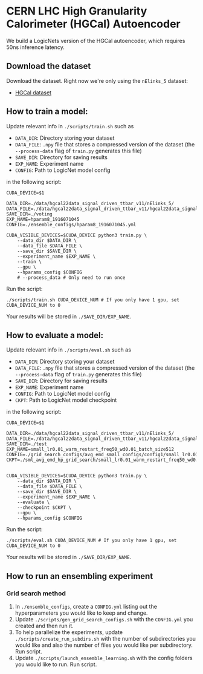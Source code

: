 # CERN LHC High Granularity Calorimeter (HGCal) Autoencoder
We build a LogicNets version of the HGCal autoencoder, which requires 50ns inference latency.

## Download the dataset
Download the dataset. Right now we're only using the `nElinks_5` dataset:
* [HGCal dataset](https://cseweb.ucsd.edu/~oweng/hgcal_datset/)
<!-- * [Elegun dataset](https://emdhgcalae.nrp-nautilus.io/EleGun/low_pt_high_eta/data/nElinks_5/) -->

## How to train a model:
Update relevant  info in `./scripts/train.sh` such as 
* `DATA_DIR`: Directory storing your dataset
* `DATA_FILE`: `.npy` file that stores a compressed version of the dataset (the `--process-data` flag of `train.py` generates this file)
* `SAVE_DIR`: Directory for saving results
* `EXP_NAME`: Experiment name
* `CONFIG`: Path to LogicNet model config
  
in the following script:
```
CUDA_DEVICE=$1

DATA_DIR=./data/hgcal22data_signal_driven_ttbar_v11/nElinks_5/
DATA_FILE=./data/hgcal22data_signal_driven_ttbar_v11/hgcal22data_signal_driven_ttbar_v11_nELinks5.npy 
SAVE_DIR=./voting
EXP_NAME=hparam8_1916071045
CONFIG=./ensemble_configs/hparam8_1916071045.yml

CUDA_VISIBLE_DEVICES=$CUDA_DEVICE python3 train.py \
    --data_dir $DATA_DIR \
    --data_file $DATA_FILE \
    --save_dir $SAVE_DIR \
    --experiment_name $EXP_NAME \
    --train \
    --gpu \
    --hparams_config $CONFIG
    # --process_data # Only need to run once
```
Run the script:
```
./scripts/train.sh CUDA_DEVICE_NUM # If you only have 1 gpu, set CUDA_DEVICE_NUM to 0
```

Your results will be stored in `./SAVE_DIR/EXP_NAME`.

## How to evaluate a model:
Update relevant  info in `./scripts/eval.sh` such as 
* `DATA_DIR`: Directory storing your dataset
* `DATA_FILE`: `.npy` file that stores a compressed version of the dataset (the `--process-data` flag of `train.py` generates this file)
* `SAVE_DIR`: Directory for saving results
* `EXP_NAME`: Experiment name
* `CONFIG`: Path to LogicNet model config
* `CKPT`: Path to LogicNet model checkpoint

in the following script:
```
CUDA_DEVICE=$1

DATA_DIR=./data/hgcal22data_signal_driven_ttbar_v11/nElinks_5/
DATA_FILE=./data/hgcal22data_signal_driven_ttbar_v11/hgcal22data_signal_driven_ttbar_v11_nELinks5.npy 
SAVE_DIR=./test
EXP_NAME=small_lr0.01_warm_restart_freq50_wd0.01_batch_size512
CONFIG=./grid_search_configs/avg_emd_small_configs/config1/small_lr0.01_warm_restart_freq50_wd0.01_batch_size512.yml
CKPT=./sml_avg_emd_hp_grid_search/small_lr0.01_warm_restart_freq50_wd0.01_batch_size512/best_loss.pth


CUDA_VISIBLE_DEVICES=$CUDA_DEVICE python3 train.py \
    --data_dir $DATA_DIR \
    --data_file $DATA_FILE \
    --save_dir $SAVE_DIR \
    --experiment_name $EXP_NAME \
    --evaluate \
    --checkpoint $CKPT \
    --gpu \
    --hparams_config $CONFIG
```

Run the script:
```
./scripts/eval.sh CUDA_DEVICE_NUM # If you only have 1 gpu, set CUDA_DEVICE_NUM to 0
```

Your results will be stored in `./SAVE_DIR/EXP_NAME`.


## How to run an ensembling experiment

### Grid search method
1. In `./ensemble_configs`, create a `CONFIG.yml` listing out the hyperparameters you would like to keep and change.
2. Update `./scripts/gen_grid_search_configs.sh` with the `CONFIG.yml` you created and then run it.
3. To help parallelize the experiments, update `./scripts/create_run_subdirs.sh` with the number of subdirectories you would like and also the number of files you would like per subdirectory. Run script.
4. Update `./scripts/launch_ensemble_learning.sh` with the config folders you would like to run. Run script.